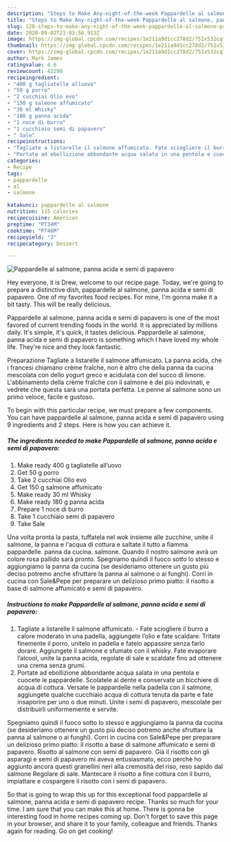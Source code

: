 ```yaml
---
description: "Steps to Make Any-night-of-the-week Pappardelle al salmone, panna acida e semi di papavero"
title: "Steps to Make Any-night-of-the-week Pappardelle al salmone, panna acida e semi di papavero"
slug: 128-steps-to-make-any-night-of-the-week-pappardelle-al-salmone-panna-acida-e-semi-di-papavero
date: 2020-09-02T21:03:56.913Z
image: https://img-global.cpcdn.com/recipes/1e211a9d1cc278d2/751x532cq70/pappardelle-al-salmone-panna-acida-e-semi-di-papavero-recipe-main-photo.jpg
thumbnail: https://img-global.cpcdn.com/recipes/1e211a9d1cc278d2/751x532cq70/pappardelle-al-salmone-panna-acida-e-semi-di-papavero-recipe-main-photo.jpg
cover: https://img-global.cpcdn.com/recipes/1e211a9d1cc278d2/751x532cq70/pappardelle-al-salmone-panna-acida-e-semi-di-papavero-recipe-main-photo.jpg
author: Mark James
ratingvalue: 4.6
reviewcount: 42298
recipeingredient:
- "400 g tagliatelle alluovo"
- "50 g porro"
- "2 cucchiai Olio evo"
- "150 g salmone affumicato"
- "30 ml Whisky"
- "180 g panna acida"
- "1 noce di burro"
- "1 cucchiaio semi di papavero"
- " Sale"
recipeinstructions:
- "Tagliate a listarelle il salmone affumicato. Fate sciogliere il burro a calore moderato in una padella, aggiungete l’olio e fate scaldare. Tritate finemente il porro, unitelo in padella e fatelo appassire senza farlo dorare. Aggiungete il salmone e sfumate con il whisky. Fate evaporare l’alcool, unite la panna acida, regolate di sale e scaldate fino ad ottenere una crema senza grumi."
- "Portate ad ebollizione abbondante acqua salata in una pentola e cuocete le pappardelle. Scolatele al dente e conservate un bicchiere di acqua di cottura. Versate le pappardelle nella padella con il salmone, aggiungete qualche cucchiaio acqua di cottura tenuta da parte e fate insaporire per uno o due minuti. Unite i semi di papavero, mescolate per distribuirli uniformemente e servite."
categories:
- Recipe
tags:
- pappardelle
- al
- salmone

katakunci: pappardelle al salmone 
nutrition: 115 calories
recipecuisine: American
preptime: "PT34M"
cooktime: "PT46M"
recipeyield: "3"
recipecategory: Dessert

---
```



![Pappardelle al salmone, panna acida e semi di papavero](https://img-global.cpcdn.com/recipes/1e211a9d1cc278d2/751x532cq70/pappardelle-al-salmone-panna-acida-e-semi-di-papavero-recipe-main-photo.jpg)

Hey everyone, it is Drew, welcome to our recipe page. Today, we're going to prepare a distinctive dish, pappardelle al salmone, panna acida e semi di papavero. One of my favorites food recipes. For mine, I'm gonna make it a bit tasty. This will be really delicious.

Pappardelle al salmone, panna acida e semi di papavero is one of the most favored of current trending foods in the world. It is appreciated by millions daily. It's simple, it's quick, it tastes delicious. Pappardelle al salmone, panna acida e semi di papavero is something which I have loved my whole life. They're nice and they look fantastic.

Preparazione Tagliate a listarelle il salmone affumicato. La panna acida, che i francesi chiamano crème fraîche, non è altro che della panna da cucina mescolata con dello yogurt greco e acidulata con del succo di limone. L&#39;abbinamento della crème fraîche con il salmone è dei più indovinati, e vedrete che questa sarà una portata perfetta. Le penne al salmone sono un primo veloce, facile e gustoso.


To begin with this particular recipe, we must prepare a few components. You can have pappardelle al salmone, panna acida e semi di papavero using 9 ingredients and 2 steps. Here is how you can achieve it.

<!--inarticleads1-->

##### The ingredients needed to make Pappardelle al salmone, panna acida e semi di papavero:

1. Make ready 400 g tagliatelle all’uovo
1. Get 50 g porro
1. Take 2 cucchiai Olio evo
1. Get 150 g salmone affumicato
1. Make ready 30 ml Whisky
1. Make ready 180 g panna acida
1. Prepare 1 noce di burro
1. Take 1 cucchiaio semi di papavero
1. Take  Sale


Una volta pronta la pasta, tuffatela nel wok insieme alle zucchine, unite il salmone, la panna e l&#39;acqua di cottura e saltate il tutto a fiamma. pappardelle. panna da cucina. salmone. Quando il nostro salmone avrà un colore rosa pallido sarà pronto. Spegniamo quindi il fuoco sotto lo stesso e aggiungiamo la panna da cucina (se desideriamo ottenere un gusto più deciso potremo anche sfruttare la panna al salmone o ai funghi). Corri in cucina con Sale&amp;Pepe per preparare un delizioso primo piatto: il risotto a base di salmone affumicato e semi di papavero. 

<!--inarticleads2-->

##### Instructions to make Pappardelle al salmone, panna acida e semi di papavero:

1. Tagliate a listarelle il salmone affumicato. - Fate sciogliere il burro a calore moderato in una padella, aggiungete l’olio e fate scaldare. Tritate finemente il porro, unitelo in padella e fatelo appassire senza farlo dorare. Aggiungete il salmone e sfumate con il whisky. Fate evaporare l’alcool, unite la panna acida, regolate di sale e scaldate fino ad ottenere una crema senza grumi.
1. Portate ad ebollizione abbondante acqua salata in una pentola e cuocete le pappardelle. Scolatele al dente e conservate un bicchiere di acqua di cottura. Versate le pappardelle nella padella con il salmone, aggiungete qualche cucchiaio acqua di cottura tenuta da parte e fate insaporire per uno o due minuti. Unite i semi di papavero, mescolate per distribuirli uniformemente e servite.


Spegniamo quindi il fuoco sotto lo stesso e aggiungiamo la panna da cucina (se desideriamo ottenere un gusto più deciso potremo anche sfruttare la panna al salmone o ai funghi). Corri in cucina con Sale&amp;Pepe per preparare un delizioso primo piatto: il risotto a base di salmone affumicato e semi di papavero. Risotto al salmone con semi di papavero. Già il risotto con gli asparagi e semi di papavero mi aveva entusiasmato, ecco perchè ho aggiunto ancora questi granellini neri alla cremosità del riso, reso sapido dal salmone Regolare di sale. Mantecare il risotto a fine cottura con il burro, impiattare e cospargere il risotto con i semi di papavero. 

So that is going to wrap this up for this exceptional food pappardelle al salmone, panna acida e semi di papavero recipe. Thanks so much for your time. I am sure that you can make this at home. There is gonna be interesting food in home recipes coming up. Don't forget to save this page in your browser, and share it to your family, colleague and friends. Thanks again for reading. Go on get cooking!
